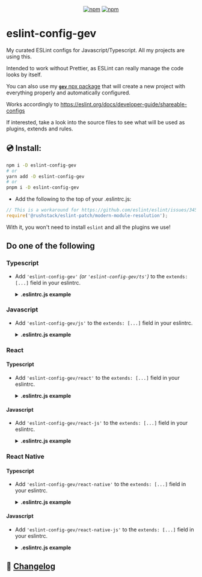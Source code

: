 <div align='center'>

[![npm](https://img.shields.io/npm/v/eslint-config-gev)](https://www.npmjs.com/package/eslint-config-gev)
[![npm](https://img.shields.io/npm/dw/eslint-config-gev)](https://www.npmjs.com/package/eslint-config-gev)

</div>


# eslint-config-gev

My curated ESLint configs for Javascript/Typescript. All my projects are using this.

Intended to work without Prettier, as ESLint can really manage the code looks by itself.

You can also use my [**`gev`** npx package](https://github.com/srbrahma/gev) that will create a new project with everything properly and automatically configured.

Works accordingly to https://eslint.org/docs/developer-guide/shareable-configs


If interested, take a look into the source files to see what will be used as plugins, extends and rules.


## 💿 Install:

```bash
npm i -D eslint-config-gev
# or
yarn add -D eslint-config-gev
# or
pnpm i -D eslint-config-gev
```


* Add the following to the top of your .eslintrc.js:

```js
// This is a workaround for https://github.com/eslint/eslint/issues/3458
require('@rushstack/eslint-patch/modern-module-resolution');
```

With it, you won't need to install `eslint` and all the plugins we use!

## Do one of the following

### Typescript
* Add `'eslint-config-gev'` *(or `'eslint-config-gev/ts'`)* to the `extends: [...]` field in your eslintrc.

  <details><summary><b>.eslintrc.js example</b></summary>

  ```js
  // https://github.com/SrBrahma/eslint-config-gev
  // This is a workaround for https://github.com/eslint/eslint/issues/3458
  require('@rushstack/eslint-patch/modern-module-resolution');

  module.exports = {
    root: true,
    env: {
      es2021: true,
      node: true
    },
    extends: ['eslint-config-gev/js'],
    overrides: [
      {
        files: ['*.ts'],
        extends: ['eslint-config-gev/ts'],
        parser: '@typescript-eslint/parser',
        parserOptions: {
          tsconfigRootDir: __dirname, // *1
          project: ['./tsconfig.json'], // *1
          ecmaVersion: 12,
          sourceType: 'module',
        },
      }
    ],
    ignorePatterns: ['/lib/**/*', '/dist/**/*'],
    rules: {
    }
  };

  // [*1]: Optional but improves the linting for Typescript:
  // https://github.com/typescript-eslint/typescript-eslint/blob/master/docs/getting-started/linting/TYPED_LINTING.md#getting-started---linting-with-type-information

  ```
  </details>

### Javascript
* Add `'eslint-config-gev/js'` to the `extends: [...]` field in your eslintrc.

  <details><summary><b>.eslintrc.js example</b></summary>

  ```js
  // https://github.com/SrBrahma/eslint-config-gev
  // This is a workaround for https://github.com/eslint/eslint/issues/3458
  require('@rushstack/eslint-patch/modern-module-resolution');
  module.exports = {
    root: true,
    env: {
      es2021: true,
      node: true,
    },
    extends: ['eslint-config-gev/js'],
    ignorePatterns: [],
    rules: {
    }
  };

  ```

  </details>

### React
#### Typescript
* Add `'eslint-config-gev/react'` to the `extends: [...]` field in your eslintrc.

  <details><summary><b>.eslintrc.js example</b></summary>

  ```js
  // https://github.com/SrBrahma/eslint-config-gev
  // This is a workaround for https://github.com/eslint/eslint/issues/3458
  require('@rushstack/eslint-patch/modern-module-resolution');

  module.exports = {
    root: true,
    env: {
      es2021: true,
      node: true,
    },
    extends: ['eslint-config-gev/react-js'],
    overrides: [
      {
        files: ['*.ts', '*.tsx'],
        extends: ['eslint-config-gev/react'],
        parser: '@typescript-eslint/parser',
        parserOptions: {
          tsconfigRootDir: __dirname,
          project: ['./tsconfig.json'],
          ecmaVersion: 12,
          sourceType: 'module',
          ecmaFeatures: {
            jsx: true
          }
        },
      }
    ]
    ignorePatterns: ['/lib/**/*', '/dist/**/*'],
    rules: {
    }
  };
  ```

</details>

#### Javascript
* Add `'eslint-config-gev/react-js'` to the `extends: [...]` field in your eslintrc.

  <details><summary><b>.eslintrc.js example</b></summary>

  ```js
  // https://github.com/SrBrahma/eslint-config-gev
  // This is a workaround for https://github.com/eslint/eslint/issues/3458
  require('@rushstack/eslint-patch/modern-module-resolution');

  module.exports = {
    root: true,
    env: {
      es2021: true,
      node: true,
    },
    extends: ['eslint-config-gev/react-js'],
    ignorePatterns: ['/lib/**/*', '/dist/**/*'],
    rules: {
    }
  };

  ```

  </details>

### React Native
#### Typescript
* Add `'eslint-config-gev/react-native'` to the `extends: [...]` field in your eslintrc.

  <details><summary><b>.eslintrc.js example</b></summary>

  ```js
  // https://github.com/SrBrahma/eslint-config-gev
  // This is a workaround for https://github.com/eslint/eslint/issues/3458
  require('@rushstack/eslint-patch/modern-module-resolution');

  module.exports = {
    root: true,
    env: {
      es2021: true,
      node: true,
      'react-native/react-native': true // *1
    },
    extends: ['eslint-config-gev/react-native-js'],
    overrides: [
      {
        files: ['*.ts', '*.tsx'],
        extends: ['eslint-config-gev/react-native'],
        parser: '@typescript-eslint/parser',
        parserOptions: {
          tsconfigRootDir: __dirname,
          project: ['./tsconfig.json'],
          ecmaVersion: 12,
          sourceType: 'module',
          ecmaFeatures: { // *1
            jsx: true
          }
        },
      }
    ]
    rules: {
    }
  };

  // [*1]: https://github.com/Intellicode/eslint-plugin-react-native#configuration
  ```

  </details>

#### Javascript
* Add `'eslint-config-gev/react-native-js'` to the `extends: [...]` field in your eslintrc.

  <details><summary><b>.eslintrc.js example</b></summary>

  ```js
  // https://github.com/SrBrahma/eslint-config-gev
  // This is a workaround for https://github.com/eslint/eslint/issues/3458
  require('@rushstack/eslint-patch/modern-module-resolution');

  module.exports = {
    root: true,
    env: {
      es2021: true,
      node: true,
      'react-native/react-native': true // *1
    },
    extends: ['eslint-config-gev/react-native-js'],
    rules: {
    }
  };

  // [*1]: https://github.com/Intellicode/eslint-plugin-react-native#configuration
  ```

  </details>

## 📰 [Changelog](./CHANGELOG.md)
